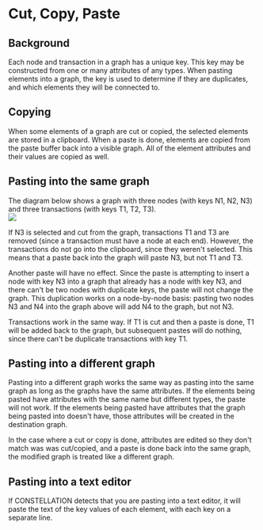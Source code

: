 # Cut, Copy, Paste

## Background

Each node and transaction in a graph has a unique key. This key may be
constructed from one or many attributes of any types. When pasting
elements into a graph, the key is used to determine if they are
duplicates, and which elements they will be connected to.

## Copying

When some elements of a graph are cut or copied, the selected elements
are stored in a clipboard. When a paste is done, elements are copied
from the paste buffer back into a visible graph. All of the element
attributes and their values are copied as well.

## Pasting into the same graph

The diagram below shows a graph with three nodes (with keys N1, N2, N3)
and three transactions (with keys T1, T2, T3).  
![](resources/cut-copy-paste-graph.png)

If N3 is selected and cut from the graph, transactions T1 and T3 are
removed (since a transaction must have a node at each end). However, the
transactions do not go into the clipboard, since they weren't selected.
This means that a paste back into the graph will paste N3, but not T1
and T3.

Another paste will have no effect. Since the paste is attempting to
insert a node with key N3 into a graph that already has a node with key
N3, and there can't be two nodes with duplicate keys, the paste will not
change the graph. This duplication works on a node-by-node basis:
pasting two nodes N3 and N4 into the graph above will add N4 to the
graph, but not N3.

Transactions work in the same way. If T1 is cut and then a paste is
done, T1 will be added back to the graph, but subsequent pastes will do
nothing, since there can't be duplicate transactions with key T1.

## Pasting into a different graph

Pasting into a different graph works the same way as pasting into the
same graph as long as the graphs have the same attributes. If the
elements being pasted have attributes with the same name but different
types, the paste will not work. If the elements being pasted have
attributes that the graph being pasted into doesn't have, those
attributes will be created in the destination graph.

In the case where a cut or copy is done, attributes are edited so they
don't match was was cut/copied, and a paste is done back into the same
graph, the modified graph is treated like a different graph.

## Pasting into a text editor

If CONSTELLATION detects that you are pasting into a text editor, it
will paste the text of the key values of each element, with each key on
a separate line.
